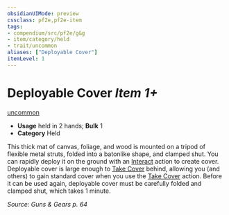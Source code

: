 ```yaml
---
obsidianUIMode: preview
cssclass: pf2e,pf2e-item
tags:
- compendium/src/pf2e/g&g
- item/category/held
- trait/uncommon
aliases: ["Deployable Cover"]
itemLevel: 1
---
```

# Deployable Cover *Item 1+*  
[uncommon](../../../rules/traits/uncommon.md)  

- **Usage** held in 2 hands; **Bulk** 1
- **Category** Held

This thick mat of canvas, foliage, and wood is mounted on a tripod of flexible metal struts, folded into a batonlike shape, and clamped shut. You can rapidly deploy it on the ground with an [Interact](../../../rules/actions/interact.md) action to create cover. Deployable cover is large enough to [Take Cover](../../../rules/actions/take-cover.md) behind, allowing you (and others) to gain standard cover when you use the [Take Cover](../../../rules/actions/take-cover.md) action. Before it can be used again, deployable cover must be carefully folded and clamped shut, which takes 1 minute.

*Source: Guns & Gears p. 64*